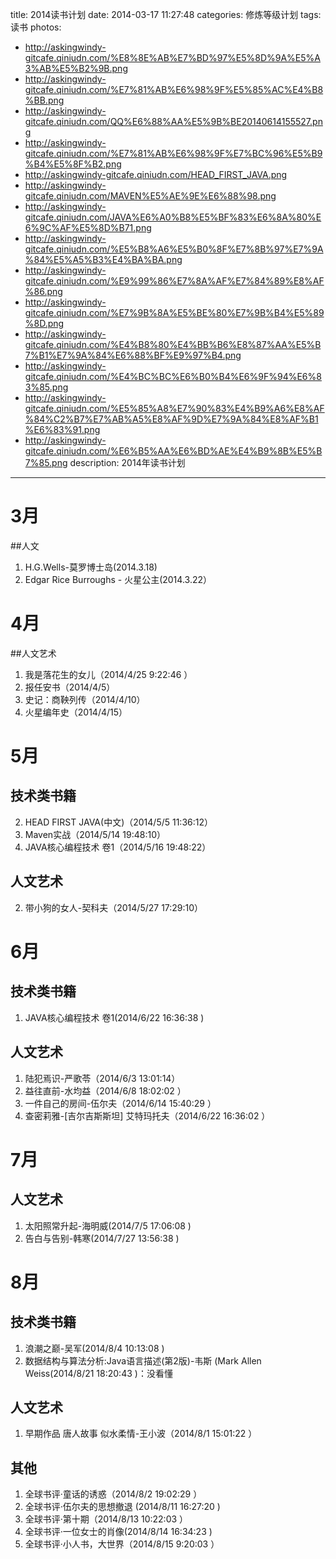 title: 2014读书计划
date: 2014-03-17 11:27:48
categories: 修炼等级计划
tags: 读书
photos:
- http://askingwindy-gitcafe.qiniudn.com/%E8%8E%AB%E7%BD%97%E5%8D%9A%E5%A3%AB%E5%B2%9B.png
- http://askingwindy-gitcafe.qiniudn.com/%E7%81%AB%E6%98%9F%E5%85%AC%E4%B8%BB.png
- http://askingwindy-gitcafe.qiniudn.com/QQ%E6%88%AA%E5%9B%BE20140614155527.png
- http://askingwindy-gitcafe.qiniudn.com/%E7%81%AB%E6%98%9F%E7%BC%96%E5%B9%B4%E5%8F%B2.png
- http://askingwindy-gitcafe.qiniudn.com/HEAD_FIRST_JAVA.png
- http://askingwindy-gitcafe.qiniudn.com/MAVEN%E5%AE%9E%E6%88%98.png
- http://askingwindy-gitcafe.qiniudn.com/JAVA%E6%A0%B8%E5%BF%83%E6%8A%80%E6%9C%AF%E5%8D%B71.png
- http://askingwindy-gitcafe.qiniudn.com/%E5%B8%A6%E5%B0%8F%E7%8B%97%E7%9A%84%E5%A5%B3%E4%BA%BA.png
- http://askingwindy-gitcafe.qiniudn.com/%E9%99%86%E7%8A%AF%E7%84%89%E8%AF%86.png
- http://askingwindy-gitcafe.qiniudn.com/%E7%9B%8A%E5%BE%80%E7%9B%B4%E5%89%8D.png
- http://askingwindy-gitcafe.qiniudn.com/%E4%B8%80%E4%BB%B6%E8%87%AA%E5%B7%B1%E7%9A%84%E6%88%BF%E9%97%B4.png
- http://askingwindy-gitcafe.qiniudn.com/%E4%BC%BC%E6%B0%B4%E6%9F%94%E6%83%85.png
- http://askingwindy-gitcafe.qiniudn.com/%E5%85%A8%E7%90%83%E4%B9%A6%E8%AF%84%C2%B7%E7%AB%A5%E8%AF%9D%E7%9A%84%E8%AF%B1%E6%83%91.png
- http://askingwindy-gitcafe.qiniudn.com/%E6%B5%AA%E6%BD%AE%E4%B9%8B%E5%B7%85.png
description: 2014年读书计划
---

# 3月
##人文
1. H.G.Wells-莫罗博士岛(2014.3.18)
2. Edgar Rice Burroughs - 火星公主(2014.3.22）

# 4月
##人文艺术
1. 我是落花生的女儿（2014/4/25 9:22:46 ）
2. 报任安书（2014/4/5） 
3. 史记：商鞅列传（2014/4/10）
4. 火星编年史（2014/4/15）

# 5月
## 技术类书籍
2. HEAD FIRST JAVA(中文)（2014/5/5 11:36:12）
1. Maven实战（2014/5/14 19:48:10） 
2. JAVA核心编程技术 卷1（2014/5/16 19:48:22） 

## 人文艺术
2. 带小狗的女人-契科夫（2014/5/27 17:29:10） 

# 6月
## 技术类书籍
1.  JAVA核心编程技术 卷1(2014/6/22 16:36:38 )

## 人文艺术
1. 陆犯焉识-严歌苓（2014/6/3 13:01:14） 
2. 益往直前-水均益（2014/6/8 18:02:02 ）
3. 一件自己的房间-伍尔夫（2014/6/14 15:40:29 ）
4. 查密莉雅-[吉尔吉斯斯坦] 艾特玛托夫（2014/6/22 16:36:02 ）

# 7月
## 人文艺术
1. 太阳照常升起-海明威(2014/7/5 17:06:08 )
2. 告白与告别-韩寒(2014/7/27 13:56:38 )

# 8月
## 技术类书籍
1. 浪潮之巅-吴军(2014/8/4 10:13:08 )
2. 数据结构与算法分析:Java语言描述(第2版)-韦斯 (Mark Allen Weiss(2014/8/21 18:20:43 )：没看懂

## 人文艺术
1. 早期作品 唐人故事 似水柔情-王小波（2014/8/1 15:01:22 ）

## 其他
1. 全球书评·童话的诱惑（2014/8/2 19:02:29 ）
2. 全球书评·伍尔夫的思想撤退 (2014/8/11 16:27:20 )
2. 全球书评·第十期（2014/8/13 10:22:03 ）
3. 全球书评·一位女士的肖像(2014/8/14 16:34:23 )
4. 全球书评·小人书，大世界（2014/8/15 9:20:03 ）